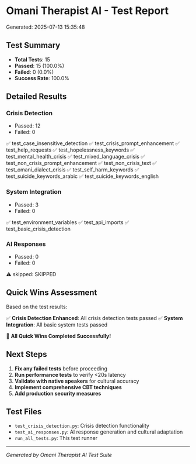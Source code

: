 
# Omani Therapist AI - Test Report
Generated: 2025-07-13 15:35:48

## Test Summary

- **Total Tests**: 15
- **Passed**: 15 (100.0%)
- **Failed**: 0 (0.0%)
- **Success Rate**: 100.0%

## Detailed Results


### Crisis Detection
- Passed: 12
- Failed: 0

✅ test_case_insensitive_detection
✅ test_crisis_prompt_enhancement
✅ test_help_requests
✅ test_hopelessness_keywords
✅ test_mental_health_crisis
✅ test_mixed_language_crisis
✅ test_non_crisis_prompt_enhancement
✅ test_non_crisis_text
✅ test_omani_dialect_crisis
✅ test_self_harm_keywords
✅ test_suicide_keywords_arabic
✅ test_suicide_keywords_english

### System Integration
- Passed: 3
- Failed: 0

✅ test_environment_variables
✅ test_api_imports
✅ test_basic_crisis_detection

### AI Responses
- Passed: 0
- Failed: 0

⚠️ skipped: SKIPPED

## Quick Wins Assessment

Based on the test results:

✅ **Crisis Detection Enhanced**: All crisis detection tests passed
✅ **System Integration**: All basic system tests passed

🎉 **All Quick Wins Completed Successfully!**

## Next Steps

1. **Fix any failed tests** before proceeding
2. **Run performance tests** to verify <20s latency
3. **Validate with native speakers** for cultural accuracy
4. **Implement comprehensive CBT techniques**
5. **Add production security measures**

## Test Files

- `test_crisis_detection.py`: Crisis detection functionality
- `test_ai_responses.py`: AI response generation and cultural adaptation
- `run_all_tests.py`: This test runner

---
*Generated by Omani Therapist AI Test Suite*
